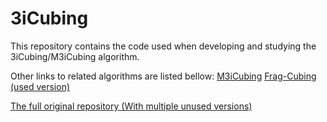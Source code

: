 # 3iCubing

This repository contains the code used when developing and studying the 3iCubing/M3iCubing algorithm.

Other links to related algorithms are listed bellow:
[M3iCubing](https://github.com/Blaldas/M3iCubing)
[Frag-Cubing (used version)](https://github.com/Blaldas/Frag-Cubing_Java_Simplified)

[The full original repository (With multiple unused versions)](https://github.com/Blaldas/Data-Cube-ID-Reduction)
